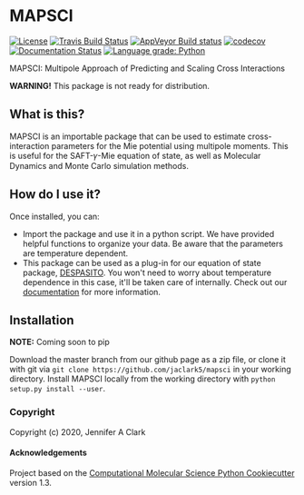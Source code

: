 MAPSCI
==============================
[//]: # (Badges)
[![License](https://img.shields.io/badge/License-BSD%203--Clause-blue.svg)](https://opensource.org/licenses/BSD-3-Clause)
[![Travis Build Status](https://travis-ci.org/jaclark5/MAPSCI.svg?branch=master)](https://travis-ci.org/jaclark5/MAPSCI)
[![AppVeyor Build status](https://ci.appveyor.com/api/projects/status/m9p1qg5y1aq0swd6/branch/master?svg=true)](https://ci.appveyor.com/project/jaclark5/MAPSCI/branch/master)
[![codecov](https://codecov.io/gh/jaclark5/MAPSCI/branch/master/graph/badge.svg)](https://codecov.io/gh/jaclark5/MAPSCI/branch/master)
[![Documentation Status](https://readthedocs.org/projects/mapsci/badge/?version=latest)](https://mapsci.readthedocs.io)
[![Language grade: Python](https://img.shields.io/lgtm/grade/python/g/jaclark5/mapsci.svg?logo=lgtm&logoWidth=18)](https://lgtm.com/projects/g/jaclark5/mapsci/context:python)


MAPSCI: Multipole Approach of Predicting and Scaling Cross Interactions

**WARNING!** This package is not ready for distribution.

What is this?
-------------
MAPSCI is an importable package that can be used to estimate cross-interaction parameters for the Mie potential using multipole moments. This is useful for the SAFT-𝛾-Mie equation of state, as well as Molecular Dynamics and Monte Carlo simulation methods.

How do I use it?
----------------
Once installed, you can:
 * Import the package and use it in a python script. We have provided helpful functions to organize your data. Be aware that the parameters are temperature dependent.
 * This package can be used as a plug-in for our equation of state package, [DESPASITO](https://github.com/jaclark5/despasito). You won't need to worry about temperature dependence in this case, it'll be taken care of internally.
Check out our [documentation](https://mapsci.readthedocs.io) for more information.

Installation
------------
**NOTE:** Coming soon to pip

Download the master branch from our github page as a zip file, or clone it with git via ``git clone https://github.com/jaclark5/mapsci`` in your working directory. Install MAPSCI locally from the working directory with ``python setup.py install --user``.

### Copyright

Copyright (c) 2020, Jennifer A Clark


#### Acknowledgements
 
Project based on the 
[Computational Molecular Science Python Cookiecutter](https://github.com/molssi/cookiecutter-cms) version 1.3.
